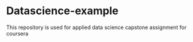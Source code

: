 # Datascience-example
This repository is used for applied data science capstone assignment for coursera
